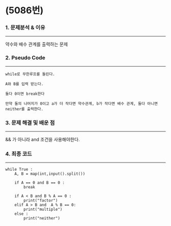 # (5086번)

### 1. 문제분석 & 이유
---
약수와 배수 관계를 출력하는 문제


### 2. Pseudo Code

---

```
while로 무한루프를 돌린다.

A와 B를 입력 받는다.

둘다 0이면 break한다

만약 둘의 나머지가 0이고 a가 더 작다면 약수관계, b가 작다면 배수 관계, 둘다 아니면 neither를 출력한다.
```


### 3. 문제 해결 및 배운 점
---

&& 가 아니라 and 조건을 사용해야한다.

### 4. 최종 코드
---

```
while True :
    A, B = map(int,input().split())

    if A == 0 and B == 0 :
        break

    if A < B and B % A == 0 :
        print("factor")
    elif A > B and  A % B == 0:
        print("multiple")
    else :
        print("neither")

```
